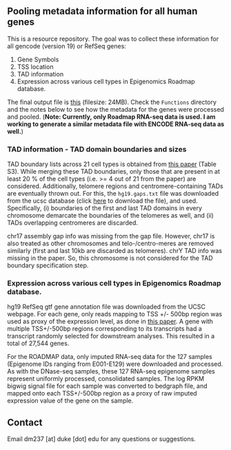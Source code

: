 ## Pooling metadata information for all human genes

This is a resource repository. The goal was to collect these information for all gencode (version 19) or RefSeq genes:
1. Gene Symbols
2. TSS location
3. TAD information
4. Expression across various cell types in Epigenomics Roadmap database.

The final output file is [this](/merge_tad_and_gexes/roadmap.rnase_imputed.LogRPKM.signal.mergedWTADlocs.txt) (filesize: 24MB). Check the `Functions` directory and the notes below to see how the metadata for the genes were processed and pooled. (**Note: Currently, only Roadmap RNA-seq data is used. I am working to generate a similar metadata file with ENCODE RNA-seq data as well.**)


### TAD information - TAD domain boundaries and sizes

TAD boundary lists across 21 cell types is obtained from [this paper](http://www.sciencedirect.com/science/article/pii/S2211124716314814) (Table S3). While merging these TAD boundaries, only those that are present in at least 20 % of the cell types (i.e. >= 4 out of 21 from the paper) are considered. Additionally, telomere regions and centromere-containing TADs are eventually thrown out. For this, the `hg19.gaps.txt` file was downloaded from the ucsc database (click [here](hgdownload.cse.ucsc.edu/goldenPath/hg19/database/gap.txt.gz) to download the file), and used. Specifically, (i) boundaries of the first and last TAD domains in every chromosome demarcate the boundaries of the telomeres as well, and (ii) TADs overlapping centromeres are discarded.

chr17 assembly gap info was missing from the gap file. However, chr17 is also treated as other chromosomes and telo-/centro-meres are removed similarly (first and last 10kb are discarded as telomeres). chrY TAD info was missing in the paper. So, this chromosome is not considered for the TAD boundary specification step.


### Expression across various cell types in Epigenomics Roadmap database.

hg19 RefSeq gtf gene annotation file was downloaded from the UCSC webpage. For each gene, only reads mapping to TSS +/- 500bp region was used as proxy of the expression level, as done in [this paper](https://www.nature.com/articles/ng.3950). A gene with multiple TSS+/-500bp regions corresponding to its transcripts had a transcript randomly selected for downstream analyses. This resulted in a total of 27,544 genes.

For the ROADMAP data, only imputed RNA-seq data for the 127 samples (Epigenome IDs ranging from E001-E129) were downloaded and processed. As with the DNase-seq samples, these 127 RNA-seq epigenome samples represent uniformly processed, consolidated samples. The log RPKM bigwig signal file for each sample was converted to bedgraph file, and mapped onto each TSS+/-500bp region as a proxy of raw imputed expression value of the gene on the sample.


## Contact
Email dm237 [at] duke [dot] edu for any questions or suggestions.

